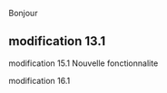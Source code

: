 Bonjour

modification 13.1
-----------------
modification 15.1
Nouvelle fonctionnalite

modification 16.1
